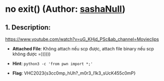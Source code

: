 # no exit() (Author: [sashaNull](https://github.com/sashaNull))

## 1. Description:
https://www.youtube.com/watch?v=uG_KHjd_PSc&ab_channel=Movieclips

- **Attached File**: Không attach nếu scp được, attach file binary nếu scp không được =))))))

- **Hint**: ```python3 -c 'from pwn import *;'```

- **Flag**: VHC2023{s3cc0mp_hUh?_m0r3_l1k3_sUcK455c0mP}

